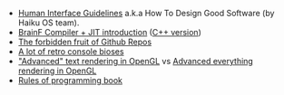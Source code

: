 - [Human Interface Guidelines](https://www.haiku-os.org/docs/HIG/index.xml) a.k.a How To Design Good Software (by Haiku OS team).
- [BrainF Compiler + JIT introduction](https://rodrigodd.github.io/2022/10/21/bf_compiler-part1.html) ([C++ version](https://eli.thegreenplace.net/2017/adventures-in-jit-compilation-part-1-an-interpreter))
- [The forbidden fruit of Github Repos](https://github.com/trimstray/the-book-of-secret-knowledge)
- [A lot of retro console bioses](https://emulation.gametechwiki.com/index.php/Emulator_files)
- ["Advanced" text rendering in OpenGL](https://learnopengl.com/In-Practice/Text-Rendering) vs [Advanced everything rendering in OpenGL](https://steamcdn-a.akamaihd.net/apps/valve/2007/SIGGRAPH2007_AlphaTestedMagnification.pdf)
- [Rules of programming book](https://www.libgen.is/book/index.php?md5=86137BCD3C4AD6EAAEAEA3B27833EBF0)
